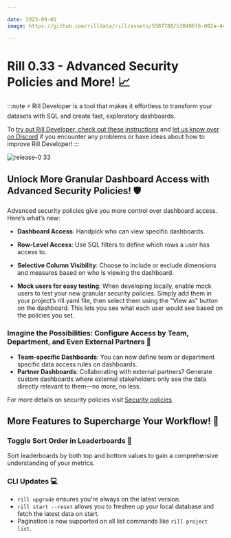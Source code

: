 ```yaml
---

date: 2023-09-01
image: https://github.com/rilldata/rill/assets/5587788/b30486f6-002a-445d-8a1b-955b6ec0066d

---
```


# Rill 0.33 - Advanced Security Policies and More! 📈

:::note
⚡ Rill Developer is a tool that makes it effortless to transform your datasets with SQL and create fast, exploratory dashboards.

To [try out Rill Developer, check out these instructions](../../install) and [let us know over on Discord](https://bit.ly/3bbcSl9) if you encounter any problems or have ideas about how to improve Rill Developer!
:::

![release-0 33](https://cdn.rilldata.com/docs/release-notes/release-0.33-gif)

## Unlock More Granular Dashboard Access with Advanced Security Policies! 🛡️
Advanced security policies give you more control over dashboard access. Here’s what’s new:

- **Dashboard Access**: Handpick who can view specific dashboards.

- **Row-Level Access**: Use SQL filters to define which rows a user has access to.

- **Selective Column Visibility**: Choose to include or exclude dimensions and measures based on who is viewing the dashboard.

- **Mock users for easy testing**: When developing locally, enable mock users to test your new granular security policies. Simply add them in your project’s rill.yaml file, then select them using the "View as" button on the dashboard.
  This lets you see what each user would see based on the policies you set.

### Imagine the Possibilities: Configure Access by Team, Department, and Even External Partners 🌟
- **Team-specific Dashboards**: You can now define team or department specific data access rules on dashboards.
- **Partner Dashboards**: Collaborating with external partners? Generate custom dashboards where external stakeholders only see the data directly relevant to them—no more, no less.

For more details on security policies visit [Security policies](../../develop/security)

## More Features to Supercharge Your Workflow! 🚀
### Toggle Sort Order in Leaderboards 🔄
Sort leaderboards by both top and bottom values to gain a comprehensive understanding of your metrics.

### CLI Updates 💻
- `rill upgrade` ensures you're always on the latest version.
- `rill start --reset` allows you to freshen up your local database and fetch the latest data on start.
- Pagination is now supported on all list commands like `rill project list`.